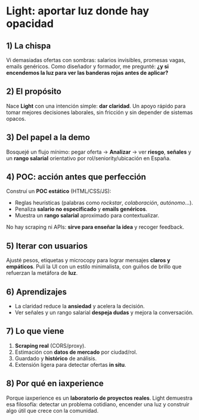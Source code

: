 # Light: aportar luz donde hay opacidad

## 1) La chispa
Vi demasiadas ofertas con sombras: salarios invisibles, promesas vagas, emails genéricos. Como diseñador y formador, me pregunté: **¿y si encendemos la luz para ver las banderas rojas antes de aplicar?**

## 2) El propósito
Nace **Light** con una intención simple: **dar claridad**. Un apoyo rápido para tomar mejores decisiones laborales, sin fricción y sin depender de sistemas opacos.

## 3) Del papel a la demo
Bosquejé un flujo mínimo: pegar oferta → **Analizar** → ver **riesgo**, **señales** y un **rango salarial** orientativo por rol/seniority/ubicación en España.

## 4) POC: acción antes que perfección
Construí un **POC estático** (HTML/CSS/JS):
- Reglas heurísticas (palabras como *rockstar*, *colaboración*, *autónomo*…).
- Penaliza **salario no especificado** y **emails genéricos**.
- Muestra un **rango salarial** aproximado para contextualizar.

No hay scraping ni APIs: **sirve para enseñar la idea** y recoger feedback.

## 5) Iterar con usuarios
Ajusté pesos, etiquetas y microcopy para lograr mensajes **claros y empáticos**. Pulí la UI con un estilo minimalista, con guiños de brillo que refuerzan la metáfora de **luz**.

## 6) Aprendizajes
- La claridad reduce la **ansiedad** y acelera la decisión.  
- Ver señales y un rango salarial **despeja dudas** y mejora la conversación.

## 7) Lo que viene
1. **Scraping real** (CORS/proxy).
2. Estimación con **datos de mercado** por ciudad/rol.
3. Guardado y **histórico** de análisis.
4. Extensión ligera para detectar ofertas **in situ**.

## 8) Por qué en iaxperience
Porque iaxperience es un **laboratorio de proyectos reales**. Light demuestra esa filosofía: detectar un problema cotidiano, encender una luz y construir algo útil que crece con la comunidad.
